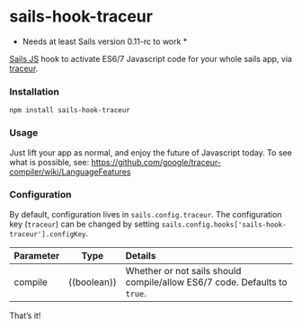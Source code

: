 # sails-hook-traceur

* Needs at least Sails version 0.11-rc to work *

[Sails JS](http://sailsjs.org) hook to activate ES6/7 Javascript code for your whole sails app, via [traceur](https://github.com/google/traceur-compiler).

### Installation

`npm install sails-hook-traceur`

### Usage

Just lift your app as normal, and enjoy the future of Javascript today. To see what is possible, see: https://github.com/google/traceur-compiler/wiki/LanguageFeatures

### Configuration

By default, configuration lives in `sails.config.traceur`.  The configuration key (`traceur`) can be changed by setting `sails.config.hooks['sails-hook-traceur'].configKey`.

Parameter      | Type                | Details
-------------- | ------------------- |:---------------------------------
compile        | ((boolean)) | Whether or not sails should compile/allow ES6/7 code.  Defaults to `true`.

That&rsquo;s it!